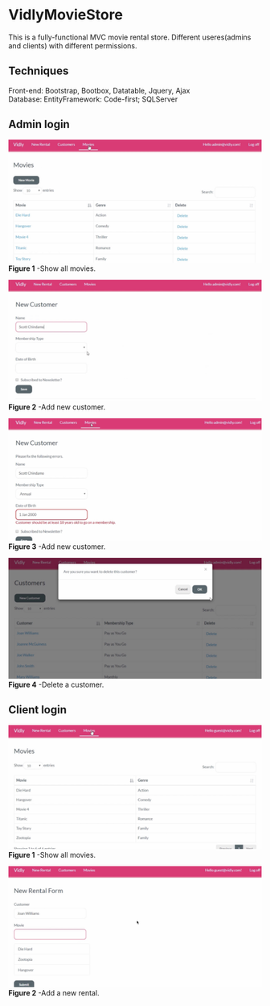 # VidlyMovieStore
This is a fully-functional MVC movie rental store. 
Different useres(admins and clients) with different permissions. 

## Techniques
Front-end: Bootstrap, Bootbox, Datatable, Jquery, Ajax<br/>
Database: EntityFramework: Code-first; SQLServer

## Admin login

![](./resources/admin-movie.jpg)
**Figure 1** -Show all movies.

![](./resources/admin-new-customer.jpg)
**Figure 2** -Add new customer.

![](./resources/admin-new-customer2.jpg)
**Figure 3** -Add new customer.

![](./resources/admin-delete-customer.jpg)
**Figure 4** -Delete a customer.

## Client login

![](./resources/client-movies.jpg)
**Figure 1** -Show all movies.

![](./resources/client-new-rental.jpg)
**Figure 2** -Add a new rental.
